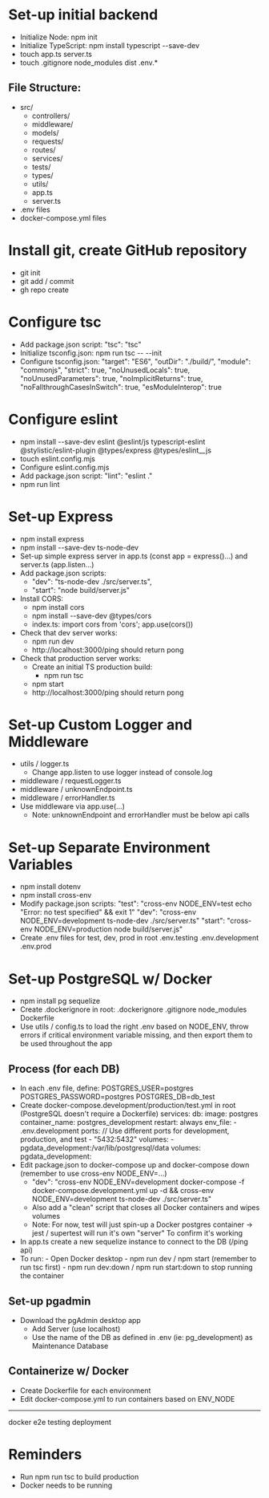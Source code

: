 # Set-up initial backend
- Initialize Node: npm init
- Initialize TypeScript: npm install typescript --save-dev
- touch app.ts server.ts
- touch .gitignore
		node_modules
		dist
		.env.*

## File Structure:
- src/
	- controllers/
	- middleware/
	- models/
	- requests/
	- routes/
	- services/
	- tests/
	- types/
	- utils/
	- app.ts
	- server.ts
- .env files
- docker-compose.yml files


# Install git, create GitHub repository
- git init
- git add / commit
- gh repo create


# Configure tsc
- Add package.json script: 
		"tsc": "tsc"
- Initialize tsconfig.json: npm run tsc -- --init
- Configure tsconfig.json:
		"target": "ES6",
		"outDir": "./build/",
		"module": "commonjs",
		"strict": true,
		"noUnusedLocals": true,
		"noUnusedParameters": true,
		"noImplicitReturns": true,
		"noFallthroughCasesInSwitch": true,
		"esModuleInterop": true


# Configure eslint
- npm install --save-dev eslint @eslint/js typescript-eslint @stylistic/eslint-plugin @types/express @types/eslint__js
- touch eslint.config.mjs
- Configure eslint.config.mjs
- Add package.json script:
		"lint": "eslint ."
- npm run lint


# Set-up Express
- npm install express
- npm install --save-dev ts-node-dev
- Set-up simple express server in app.ts (const app = express()...) and server.ts (app.listen...)
- Add package.json scripts:
	- "dev": "ts-node-dev ./src/server.ts",
	- "start": "node build/server.js"
- Install CORS:
	- npm install cors
	- npm install --save-dev @types/cors
	- index.ts:
			import cors from 'cors';
			app.use(cors())
- Check that dev server works:
	- npm run dev
	- http://localhost:3000/ping should return pong
- Check that production server works:
	- Create an initial TS production build:
		- npm run tsc
	- npm start
	- http://localhost:3000/ping should return pong


# Set-up Custom Logger and Middleware
- utils / logger.ts
	- Change app.listen to use logger instead of console.log
- middleware / requestLogger.ts
- middleware / unknownEndpoint.ts
- middleware / errorHandler.ts
- Use middleware via app.use(...)
	- Note: unknownEndpoint and errorHandler must be below api calls


# Set-up Separate Environment Variables
- npm install dotenv
- npm install cross-env
- Modify package.json scripts:
    "test": "cross-env NODE_ENV=test echo \"Error: no test specified\" && exit 1"
    "dev": "cross-env NODE_ENV=development ts-node-dev ./src/server.ts"
    "start": "cross-env NODE_ENV=production node build/server.js"
- Create .env files for test, dev, prod in root
		.env.testing
		.env.development
		.env.prod


# Set-up PostgreSQL w/ Docker
- npm install pg sequelize
- Create .dockerignore in root:
		.dockerignore
		.gitignore
		node_modules
		Dockerfile
- Use utils / config.ts to load the right .env based on NODE_ENV, throw errors if critical environment variable missing, and then export them to be used throughout the app


## Process (for each DB)
- In each .env file, define:
		POSTGRES_USER=postgres
		POSTGRES_PASSWORD=postgres
		POSTGRES_DB=db_test
- Create docker-compose.development/production/test.yml in root (PostgreSQL doesn't require a Dockerfile)
		services:
			db:
				image: postgres
				container_name: postgres_development
				restart: always
				env_file: 
					- .env.development
				ports:
					// Use different ports for development, production, and test
					- "5432:5432"
				volumes:
					- pgdata_development:/var/lib/postgresql/data 
		volumes:
  pgdata_development:
- Edit package.json to docker-compose up and docker-compose down (remember to use cross-env NODE_ENV=...)
	- "dev": "cross-env NODE_ENV=development docker-compose -f docker-compose.development.yml up -d && cross-env NODE_ENV=development ts-node-dev ./src/server.ts"
	- Also add a "clean" script that closes all Docker containers and wipes volumes
	- Note: For now, test will just spin-up a Docker postgres container -> jest / supertest will run it's own "server"
To confirm it's working
- In app.ts create a new sequelize instance to connect to the DB (/ping api)
- To run:
		- Open Docker desktop
		- npm run dev / npm start (remember to run tsc first)
		- npm run dev:down / npm run start:down to stop running the container


## Set-up pgadmin
- Download the pgAdmin desktop app
	- Add Server (use localhost)
	- Use the name of the DB as defined in .env (ie: pg_development) as Maintenance Database


## Containerize w/ Docker
- Create Dockerfile for each environment
- Edit docker-compose.yml to run containers based on ENV_NODE

-----

docker
e2e testing
deployment


# Reminders
- Run npm run tsc to build production
- Docker needs to be running